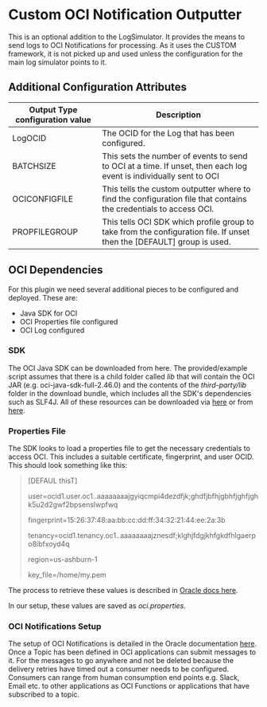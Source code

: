 # Custom OCI Notification Outputter

This is an optional addition to the LogSimulator. It provides the means to send logs to OCI Notifications for processing. As it uses the CUSTOM framework, it is not picked up and used unless the configuration for the main log simulator points to it.

## Additional Configuration Attributes

| Output Type configuration value | Description                                                  |
| ------------------------------- | ------------------------------------------------------------ |
| LogOCID                         | The OCID for the Log that has been configured.               |
| BATCHSIZE                       | This sets the number of events to send to OCI at a time. If unset, then each log event is individually sent to OCI |
| OCICONFIGFILE                   | This tells the custom outputter where to find the configuration file that contains the credentials to access OCI. |
| PROPFILEGROUP                   | This tells OCI SDK which profile group to take from the configuration file. If unset then the [DEFAULT] group is used. |

## OCI Dependencies

For this plugin we need several additional pieces to be configured and deployed. These are:

* Java SDK for OCI
* OCI Properties file configured
* OCI Log configured

### SDK

The OCI Java SDK can be downloaded from here. The provided/example script assumes that there is a child folder called *lib* that will contain the OCI JAR (e.g. oci-java-sdk-full-2.46.0) and the contents of the *third-party/lib* folder in the download bundle, which includes all the SDK's dependencies such as SLF4J.  All of these resources can be downloaded via [here](https://docs.oracle.com/en-us/iaas/Content/API/SDKDocs/javasdk.htm) or from [here](https://github.com/oracle/oci-java-sdk/releases).

### Properties File

The SDK looks to load a properties file to get the necessary credentials to access OCI. This includes a suitable certificate, fingerprint, and user OCID. This should look something like this:

> [DEFAUL thisT]
>
> user=ocid1.user.oc1..aaaaaaaajgyiqcmpi4dezdfjk;ghdfjbfhjgbhfjghfjghk5u2d2gwf2bpsenslwpfwq
>
> fingerprint=15:26:37:48:aa:bb:cc:dd:ff:34:32:21:44:ee:2a:3b
>
> tenancy=ocid1.tenancy.oc1..aaaaaaaajznesdf;klghjfdgjkhfgkdfhlgaerpo8ibfxoyd4q
>
> region=us-ashburn-1
>
> key_file=/home/my.pem

The process to retrieve these values is described in [Oracle docs here](https://docs.oracle.com/en-us/iaas/Content/API/Concepts/apisigningkey.htm).

In our setup, these values are saved as *oci.properties*.

### OCI Notifications Setup

The setup of OCI Notifications is detailed in the Oracle documentation [here](https://docs.oracle.com/en-us/iaas/Content/Notification/home.htm). Once a Topic has been defined in OCI applications can submit messages to it. For the messages to go anywhere and not be deleted because the delivery retries have timed out a consumer needs to be configured. Consumers can range from human consumption end points e.g. Slack, Email etc. to other applications as OCI Functions or applications that have subscribed to a topic.
